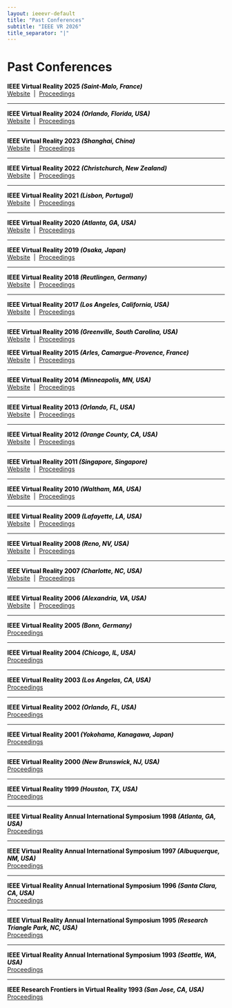 ```yaml
---
layout: ieeevr-default
title: "Past Conferences"
subtitle: "IEEE VR 2026"
title_separator: "|"
---
```


<div>
    <h1 id="past-conferences"> Past Conferences </h1>
 <div>
        <p>
            <strong style="color:black">IEEE Virtual Reality 2025 <i>(Saint-Malo, France)</i></strong>
            <br>
            <a href="https://ieeevr.org/2025" class="specialLink" target="_blank">Website</a>
            &nbsp;|&nbsp;
            <a href="https://ieeexplore.ieee.org/xpl/conhome/10937339/proceeding" class="specialLink" target="_blank">Proceedings</a>
        </p>
    </div> 
    <hr>
    <div>
        <p>
            <strong style="color:black">IEEE Virtual Reality 2024 <i>(Orlando, Florida, USA)</i></strong>
            <br>
            <a href="https://ieeevr.org/2024" class="specialLink" target="_blank">Website</a>
            &nbsp;|&nbsp;
            <a href="https://ieeexplore.ieee.org/xpl/conhome/10536145/proceeding" class="specialLink" target="_blank">Proceedings</a>
        </p>
    </div>
    <hr>
	<div>
        <p>
            <strong style="color:black">IEEE Virtual Reality 2023 <i>(Shanghai, China)</i></strong>
            <br>
            <a href="https://ieeevr.org/2023" class="specialLink" target="_blank">Website</a>
            &nbsp;|&nbsp;
            <a href="https://ieeexplore.ieee.org/xpl/conhome/10108080/proceeding" class="specialLink" target="_blank">Proceedings</a>
        </p>
    </div>
    <hr>
    <div>
        <p>
            <strong style="color:black">IEEE Virtual Reality 2022 <i>(Christchurch, New Zealand)</i></strong>
            <br>
            <a href="https://ieeevr.org/2022" class="specialLink" target="_blank">Website</a>
            &nbsp;|&nbsp;
            <a href="https://ieeexplore.ieee.org/xpl/conhome/9417603/proceeding" class="specialLink" target="_blank">Proceedings</a>
        </p>
    </div>
    <hr>
    <div>
        <p>
            <strong style="color:black">IEEE Virtual Reality 2021 <i>(Lisbon, Portugal)</i></strong>
            <br>
            <a href="https://ieeevr.org/2021" class="specialLink" target="_blank">Website</a>
            &nbsp;|&nbsp;
            <a href="https://ieeexplore.ieee.org/xpl/conhome/9417603/proceeding" class="specialLink" target="_blank">Proceedings</a>
        </p>
    </div>
    <hr>
    <div>
        <p>
            <strong style="color:black">IEEE Virtual Reality 2020 <i>(Atlanta, GA, USA)</i></strong>
            <br>
            <a href="https://ieeevr.org/2020" class="specialLink" target="_blank">Website</a>
            &nbsp;|&nbsp;
            <a href="https://ieeexplore.ieee.org/xpl/conhome/9070012/proceeding" class="specialLink" target="_blank">Proceedings</a>
        </p>
    </div>
    <hr>
    <div>
        <p>
            <strong style="color:black">IEEE Virtual Reality 2019 <i>(Osaka, Japan)</i></strong>
            <br>
            <a href="https://ieeevr.org/2019" class="specialLink" target="_blank">Website</a>
            &nbsp;|&nbsp;
            <a href="https://ieeexplore.ieee.org/xpl/conhome.jsp?punumber=1000791" class="specialLink" target="_blank">Proceedings</a>
        </p>
    </div>
    <hr>
    <div>
        <p>
            <strong style="color:black">IEEE Virtual Reality 2018  <i>(Reutlingen, Germany)</i></strong><br>
            <a href="https://ieeevr.org/2018" class="specialLink" target="_blank">Website</a>
            &nbsp;|&nbsp;
            <a href="https://ieeexplore.ieee.org/xpl/mostRecentIssue.jsp?punumber=2945" class="specialLink" target="_blank">Proceedings</a>
        </p>
    </div>
    <hr>
    <div>
        <p>
            <strong style="color:black">IEEE Virtual Reality 2017  <i>(Los Angeles, California, USA)</i></strong><br>
            <a href="https://ieeevr.org/2017" class="specialLink" target="_blank">Website</a>
            &nbsp;|&nbsp;
            <a href="http://ieeexplore.ieee.org/xpl/mostRecentIssue.jsp?punumber=7889401" class="specialLink" target="_blank">Proceedings</a>
        </p>
    </div>
    <hr>
    <div>
        <p>
            <strong style="color:black">IEEE Virtual Reality 2016  <i>(Greenville, South Carolina, USA)</i></strong><br>
            <a href="https://ieeevr.org/2016" class="specialLink" target="_blank">Website</a>
            &nbsp;|&nbsp;
            <a href="http://ieeexplore.ieee.org/xpl/tocresult.jsp?isnumber=7433479" class="specialLink" target="_blank">Proceedings</a>
        </p>
    </div>
    <div>
        <p>
            <strong style="color:black">IEEE Virtual Reality 2015  <i>(Arles, Camargue-Provence, France)</i></strong><br>
            <a href="https://ieeevr.org/2015" class="specialLink" target="_blank">Website</a>
            &nbsp;|&nbsp;
            <a href="http://ieeexplore.ieee.org/xpl/tocresult.jsp?isnumber=7064817&punumber=2945" class="specialLink" target="_blank">Proceedings</a>
        </p>
    </div>
    <hr>
    <div>
        <p>
            <strong style="color:black">IEEE Virtual Reality 2014  <i>(Minneapolis, MN, USA)</i></strong><br>
            <a href="https://ieeevr.org/2014" class="specialLink" target="_blank">Website</a>
            &nbsp;|&nbsp;
            <a href="http://ieeexplore.ieee.org/xpl/mostRecentIssue.jsp?punumber=6786176" class="specialLink" target="_blank">Proceedings</a>
        </p>
    </div>
    <hr>
    <div>
        <p>
            <strong style="color:black">IEEE Virtual Reality 2013  <i>(Orlando, FL, USA)</i></strong><br>
            <a href="https://ieeevr.org/2013" class="specialLink" target="_blank">Website</a>
            &nbsp;|&nbsp;
            <a href="http://ieeexplore.ieee.org/xpl/tocresult.jsp?isnumber=6479163" class="specialLink" target="_blank">Proceedings</a>
        </p>
    </div>
    <hr>
    <div>
        <p>
            <strong style="color:black">IEEE Virtual Reality 2012  <i>(Orange County, CA, USA)</i></strong><br>
            <a href="http://conferences.computer.org/vr/2012/" class="specialLink" target="_blank">Website</a>
            &nbsp;|&nbsp;
            <a href="http://ieeexplore.ieee.org/xpl/conhome.jsp?punumber=1000791" class="specialLink" target="_blank">Proceedings</a>
        </p>
    </div>
    <hr>
    <div>
        <p>
            <strong style="color:black">IEEE Virtual Reality 2011  <i>(Singapore, Singapore)</i></strong><br>
            <a href="http://conferences.computer.org/vr/2011/" class="specialLink" target="_blank">Website</a>
            &nbsp;|&nbsp;
            <a href="http://ieeexplore.ieee.org/xpl/mostRecentIssue.jsp?punumber=5753662" class="specialLink" target="_blank">Proceedings</a>
        </p>
    </div>
    <hr>
    <div>
        <p>
            <strong style="color:black">IEEE Virtual Reality 2010  <i>(Waltham, MA, USA)</i></strong><br>
            <a href="http://conferences.computer.org/vr/2010/" class="specialLink" target="_blank">Website</a>
            &nbsp;|&nbsp;
            <a href="http://ieeexplore.ieee.org/xpl/mostRecentIssue.jsp?punumber=5440859" class="specialLink" target="_blank">Proceedings</a>
        </p>
    </div>
    <hr>
    <div>
        <p>
            <strong style="color:black">IEEE Virtual Reality 2009 <i>(Lafayette, LA, USA)</i></strong><br>
            <a href="http://conferences.computer.org/vr/2009/" class="specialLink" target="_blank">Website</a>
            &nbsp;|&nbsp;
            <a href="http://ieeexplore.ieee.org/xpl/mostRecentIssue.jsp?punumber=4806856" class="specialLink" target="_blank">Proceedings</a>
        </p>
    </div>
    <hr>
    <div>
        <p>
            <strong style="color:black">IEEE Virtual Reality 2008 <i>(Reno, NV, USA)</i></strong><br>
            <a href="http://conferences.computer.org/vr/2008/" class="specialLink" target="_blank">Website</a>
            &nbsp;|&nbsp;
            <a href="http://ieeexplore.ieee.org/xpl/mostRecentIssue.jsp?punumber=4472735" class="specialLink" target="_blank">Proceedings</a>
        </p>
    </div>
    <hr>
    <div>
        <p>
            <strong style="color:black">IEEE Virtual Reality 2007 <i>(Charlotte, NC, USA)</i></strong><br>
            <a href="http://conferences.computer.org/vr/2007/" class="specialLink" target="_blank">Website</a>
            &nbsp;|&nbsp;
            <a href="hhttp://ieeexplore.ieee.org/xpl/tocresult.jsp?isnumber=4160977&isYear=2007" class="specialLink" target="_blank">Proceedings</a>
        </p>
    </div>
    <hr>
    <div>
        <p>
            <strong style="color:black">IEEE Virtual Reality 2006 <i>(Alexandria, VA, USA)</i></strong><br>
            <a href="http://conferences.computer.org/vr/2006/" class="specialLink" target="_blank">Website</a>
            &nbsp;|&nbsp;
            <a href="http://ieeexplore.ieee.org/xpl/tocresult.jsp?isnumber=34910&isYear=2006" class="specialLink" target="_blank">Proceedings</a>
        </p>
    </div>
    <hr>
    <div>
        <p>
            <strong style="color:black">IEEE Virtual Reality 2005 <i>(Bonn, Germany)</i></strong><br>
            <a href="http://ieeexplore.ieee.org/xpl/tocresult.jsp?isnumber=32098&isYear=2005" class="specialLink" target="_blank">Proceedings</a>
        </p>
    </div>
    <hr>
    <div>
        <p>
            <strong style="color:black">IEEE Virtual Reality 2004 <i>(Chicago, IL, USA)</i></strong><br>
            <a href="http://ieeexplore.ieee.org/xpl/mostRecentIssue.jsp?punumber=9163" class="specialLink" target="_blank">Proceedings</a>
        </p>
    </div>
    <hr>
    <div>
        <p>
            <strong style="color:black">IEEE Virtual Reality 2003 <i>(Los Angelas, CA, USA)</i></strong><br>
            <a href="http://ieeexplore.ieee.org/xpl/tocresult.jsp?isnumber=26695&isYear=2003" class="specialLink" target="_blank">Proceedings</a>
        </p>
    </div>
    <hr>
    <div>
        <p>
            <strong style="color:black">IEEE Virtual Reality 2002 <i>(Orlando, FL, USA)</i></strong><br>
            <a href="http://ieeexplore.ieee.org/xpl/tocresult.jsp?isnumber=21510&isYear=2002" class="specialLink" target="_blank">Proceedings</a>
        </p>
    </div>
    <hr>
    <div>
        <p>
            <strong style="color:black">IEEE Virtual Reality 2001 <i>(Yokohama, Kanagawa, Japan)</i></strong><br>
            <a href="http://ieeexplore.ieee.org/xpl/tocresult.jsp?isnumber=19640&isYear=2001" class="specialLink" target="_blank">Proceedings</a>
        </p>
    </div>
    <hr>
    <div>
        <p>
            <strong style="color:black">IEEE Virtual Reality 2000 <i>(New Brunswick, NJ, USA)</i></strong><br>
            <a href="http://ieeexplore.ieee.org/xpl/tocresult.jsp?isnumber=18163&isYear=2000" class="specialLink" target="_blank">Proceedings</a>
        </p>
    </div>
    <hr>
    <div>
        <p>
            <strong style="color:black">IEEE Virtual Reality 1999 <i>(Houston, TX, USA)</i></strong><br>
            <a href="http://ieeexplore.ieee.org/xpl/tocresult.jsp?isnumber=16390&isYear=1999" class="specialLink" target="_blank">Proceedings</a>
        </p>
    </div>
    <hr>
    <div>
        <p>
            <strong style="color:black">IEEE Virtual Reality Annual International Symposium 1998 <i>(Atlanta, GA, USA)</i></strong><br>
            <a href="http://ieeexplore.ieee.org/xpl/tocresult.jsp?isnumber=14305&isYear=1998" class="specialLink" target="_blank">Proceedings</a>
        </p>
    </div>
    <hr>
    <div>
        <p>
            <strong style="color:black">IEEE Virtual Reality Annual International Symposium 1997 <i>(Albuquerque, NM, USA)</i></strong><br>
            <a href="http://ieeexplore.ieee.org/xpl/tocresult.jsp?isnumber=12656&isYear=1997" class="specialLink" target="_blank">Proceedings</a>
        </p>
    </div>
    <hr>
    <div>
        <p>
            <strong style="color:black">IEEE Virtual Reality Annual International Symposium 1996 <i>(Santa Clara, CA, USA)</i></strong><br>
            <a href="http://ieeexplore.ieee.org/xpl/tocresult.jsp?isnumber=10587&isYear=1996" class="specialLink" target="_blank">Proceedings</a>
        </p>
    </div> 
    <hr>
    <div>
        <p>
            <strong style="color:black">IEEE Virtual Reality Annual International Symposium 1995 <i>(Research Triangle Park, NC, USA)</i></strong><br>
            <a href="http://ieeexplore.ieee.org/xpl/tocresult.jsp?isnumber=11286&isYear=1995" class="specialLink" target="_blank">Proceedings</a>
        </p>
    </div> 
    <hr>
    <div>
        <p>
            <strong style="color:black">IEEE Virtual Reality Annual International Symposium 1993 <i>(Seattle, WA, USA)</i></strong><br>
            <a href="http://ieeexplore.ieee.org/xpl/tocresult.jsp?isnumber=8641&isYear=1993" class="specialLink" target="_blank">Proceedings</a>
        </p>
    </div> 
    <hr>
    <div>
        <p>
            <strong style="color:black">IEEE Research Frontiers in Virtual Reality 1993 <i>(San Jose, CA, USA)</i></strong><br>
            <a href="http://ieeexplore.ieee.org/xpl/tocresult.jsp?isnumber=8617&isYear=1993" class="specialLink" target="_blank">Proceedings</a>
        </p>
    </div>
</div>
